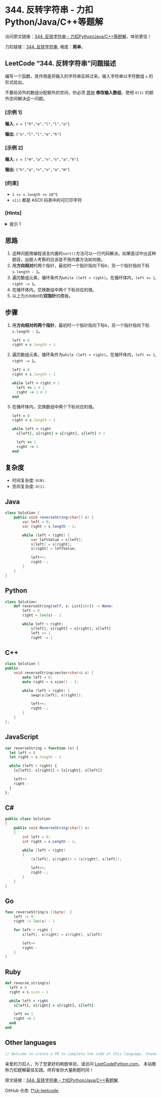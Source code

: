 # 344. 反转字符串 - 力扣Python/Java/C++等题解

访问原文链接：[344. 反转字符串 - 力扣Python/Java/C++等题解](https://leetcodepython.com/zh/leetcode/344-reverse-string)，体验更佳！

力扣链接：[344. 反转字符串](https://leetcode.cn/problems/reverse-string), 难度：**简单**。

## LeetCode “344. 反转字符串”问题描述

编写一个函数，其作用是将输入的字符串反转过来。输入字符串以字符数组 `s` 的形式给出。

不要给另外的数组分配额外的空间，你必须 [原地](https://en.wikipedia.org/wiki/In-place_algorithm) **修改输入数组**、使用 `O(1)` 的额外空间解决这一问题。

### [示例 1]

**输入**: `s = ["h","e","l","l","o"]`

**输出**: `["o","l","l","e","h"]`

### [示例 2]

**输入**: `s = ["H","a","n","n","a","h"]`

**输出**: `["h","a","n","n","a","H"]`

### [约束]

- `1 <= s.length <= 10^5`
- `s[i]` 都是 ASCII 码表中的可打印字符

### [Hints]

<details>
  <summary>提示 1</summary>
  The entire logic for reversing a string is based on using the opposite directional two-pointer approach!

  
</details>

## 思路

1. 这种问题用编程语言内置的`sort()`方法可以一行代码解决。如果面试中出这种题目，出题人考察的应该是不用内置方法如何做。
2. 用**方向相对**的两个指针，最初时一个指针指向下标`0`，另一个指针指向下标`s.length - 1`。
3. 遍历数组元素，循环条件为`while (left < right)`。在循环体内，`left += 1`, `right -= 1`。
4. 在循环体内，交换数组中两个下标对应的值。
5. 以上为`方向相对`的**双指针**的模板。

## 步骤

1. 用**方向相对的两个指针**，最初时一个指针指向下标`0`，另一个指针指向下标`s.length - 1`。

    ```ruby
    left = 0
    right = s.length - 1
    ```

2. 遍历数组元素，循环条件为`while (left < right)`。在循环体内，`left += 1`, `right -= 1`。

    ```ruby
    left = 0
    right = s.length - 1
    
    while left < right # 1
      left += 1 # 2
      right -= 1 # 3
    end
    ```

3. 在循环体内，交换数组中两个下标对应的值。

    ```ruby
    left = 0
    right = s.length - 1
    
    while left < right
      s[left], s[right] = s[right], s[left] # 1
    
      left += 1
      right -= 1
    end
    ```

## 复杂度

- 时间复杂度: `O(N)`.
- 空间复杂度: `O(1)`.

## Java

```java
class Solution {
    public void reverseString(char[] s) {
        var left = 0;
        var right = s.length - 1;

        while (left < right) {
            var leftValue = s[left];
            s[left] = s[right];
            s[right] = leftValue;

            left++;
            right--;
        }
    }
}
```

## Python

```python
class Solution:
    def reverseString(self, s: List[str]) -> None:
        left = 0
        right = len(s) - 1

        while left < right:
            s[left], s[right] = s[right], s[left]
            left += 1
            right -= 1
```

## C++

```cpp
class Solution {
public:
    void reverseString(vector<char>& s) {
        auto left = 0;
        auto right = s.size() - 1;

        while (left < right) {
            swap(s[left], s[right]);

            left++;
            right--;
        }
    }
};
```

## JavaScript

```javascript
var reverseString = function (s) {
  let left = 0
  let right = s.length - 1

  while (left < right) {
    [s[left], s[right]] = [s[right], s[left]]

    left++
    right--
  }
};
```

## C#

```csharp
public class Solution
{
    public void ReverseString(char[] s)
    {
        int left = 0;
        int right = s.Length - 1;

        while (left < right)
        {
            (s[left], s[right]) = (s[right], s[left]);

            left++;
            right--;
        }
    }
}
```

## Go

```go
func reverseString(s []byte)  {
    left := 0
    right := len(s) - 1

    for left < right {
        s[left], s[right] = s[right], s[left]

        left++
        right--
    }
}
```

## Ruby

```ruby
def reverse_string(s)
  left = 0
  right = s.size - 1

  while left < right
    s[left], s[right] = s[right], s[left]

    left += 1
    right -= 1
  end
end
```

## Other languages

```java
// Welcome to create a PR to complete the code of this language, thanks!
```

亲爱的力扣人，为了您更好的刷题体验，请访问 [LeetCodePython.com](https://leetcodepython.com/zh)。
本站敢称力扣题解最佳实践，终将省你大量刷题时间！

原文链接：[344. 反转字符串 - 力扣Python/Java/C++等题解](https://leetcodepython.com/zh/leetcode/344-reverse-string).

GitHub 仓库: [f*ck-leetcode](https://github.com/fuck-leetcode/fuck-leetcode).

